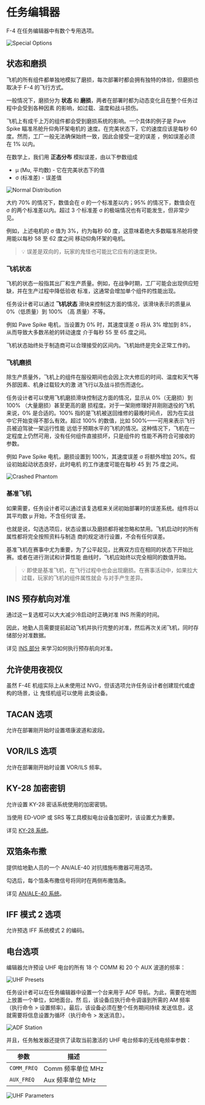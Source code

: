 # 任务编辑器

F-4 在任务编辑器中有数个专用选项。

![Special Options](../img/mission_editor_special_options.jpg)

## 状态和磨损

飞机的所有组件都单独地模拟了磨损，每次部署时都会拥有独特的体验，但磨损也取决于 F-4 的飞行方式。

一般情况下，磨损分为 **状态** 和 **磨损**，两者在部署时都为动态变化且在整个任务过程中会受到各种因素
的影响，如过载、温度和战斗损伤。

飞机上有成千上万的组件都会受到磨损系统的影响。一个具体的例子是 Pave Spike 瞄准吊舱升仰角环架电机的
速度。在完美状态下，它的速度应该是每秒 60 度。然而，工厂一般无法确保始终一致，因此会接受一定的误差
，例如误差必须在 1% 以内。

在数学上，我们用 **正态分布** 模拟误差，由以下参数组成

- μ (Mu, 平均数) - 它在完美状态下的值
- σ (标准差) - 误差值

![Normal Distribution](../img/normal_distribution.jpg)

大约 70% 的情况下，数值会在 σ 的一个标准差以内；95% 的情况下，数值会在 σ 的两个标准差以内。超过 3
个标准差 σ 的极端情况也有可能发生，但非常少见。

例如，上述电机的 σ 值为 3%，约为每秒 60 度，这意味着绝大多数瞄准吊舱将使用能以每秒 58 至 62 度之间
移动仰角环架的电机。

> 💡 误差是双向的，玩家的鬼怪也可能比它应有的速度更快。

### 飞机状态

飞机的状态一般指其出厂和生产质量。例如，在战争时期，工厂可能会出现供应短缺，并在生产过程中降低验收
标准，这通常会增加单个组件的性能出现。

任务设计者可以通过 **飞机状态** 滑块来控制这方面的情况，该滑块表示的质量从 0%（低质量）到 100% （高
质量）不等。

例如 Pave Spike 电机，当设置为 0% 时，其速度误差 σ 将从 3% 增加到 8%，从而导致大多数吊舱的转动速度
介于每秒 55 至 65 度之间。

飞机状态始终处于制造商可以合理接受的区间内。飞机始终是完全正常工作的。

### 飞机磨损

除生产质量外，飞机上的组件在服役期间也会因上次大修后的时间、温度和天气等外部因素、机身过载较大的激
进飞行以及战斗损伤而退化。

任务设计者可以使用飞机磨损滑块控制这方面的情况，显示从 0%（无磨损）到 100% （大量磨损）甚至更高的磨
损程度。对于一架刚修理好并刚刚退役的飞机来说，0% 是合适的。100% 指的是飞机被送回维修的最晚时间点，
因为在实战中它开始变得不那么有效。超过 100% 的数值，比如 500%——可用来表示飞行员被迫驾驶一架运行性能
远低于预期水平的飞机的情况。这种情况下，飞机在一定程度上仍然可用，没有任何组件直接损坏，只是组件的
性能不再符合可接收的参数。

例如 Pave Spike 电机，磨损设置到 100%，其速度误差 σ 将额外增加 20%。假设初始起动状态良好，此时电机
的工作速度可能在每秒 45 到 75 度之间。

![Crashed Phantom](../img/broken_phantom_crash.jpg)

### 基准飞机

如果需要，任务设计者可以通过该复选框来关闭初始部署时的误差系统。组件将以其平均数 μ 开始，不含任何误
差。

也就是说，勾选选项后，状态设置以及磨损都将被忽略和禁用。飞机启动时的所有属性都将完全按照资料与制造
商的规定进行设置，不会有任何误差。

基准飞机在赛事中尤为重要，为了公平起见，比赛双方应在相同的状态下开始比赛。或者在进行测试和计算性能
曲线时，飞机应始终以完全相同的数值开始。

> 💡 即使是基准飞机，在飞行过程中也会出现磨损。在赛事活动中，如果拉大过载，玩家的飞机的组件属性就会
> 与对手产生差异。

## INS 预存航向对准

通过这一复选框可以大大减少冷启动时正确对准 INS 所需的时间。

因此，地勤人员需要提前起动飞机并执行完整的对准，然后再次关闭飞机，同时存储部分对准数据。

详见 [INS 部分](../systems/nav_com/ins.md#heading-memory-alignment) 来学习如何执行预存航向对准。

## 允许使用夜视仪

虽然 F-4E 机组实际上从未使用过 NVG，但该选项允许任务设计者创建现代或虚构的场景，让 鬼怪机组可以使用
此类设备。

## TACAN 选项

允许在部署刚开始时设置塔康波道和波段。

## VOR/ILS 选项

允许在部署刚开始时设置 VOR/ILS 频率。

## KY-28 加密密钥

允许设置 KY-28 密话系统使用的加密密钥。

当使用 ED-VOIP 或 SRS 等工具模拟电台设备加密时，该设置尤为重要。

详见 [KY-28 系统](../systems/nav_com/encryption.md)。

## 双箔条布撒

提供给地勤人员的一个 AN/ALE-40 对抗措施布撒器可用选项。

勾选后，每个箔条布撒信号将同时在两侧布撒箔条。

详见 [AN/ALE-40 系统](../systems/defensive_systems/countermeasures.md#chaff-double-cd)。

## IFF 模式 2 选项

允许预选 IFF 系统模式 2 的编码。

## 电台选项

编辑器允许预设 UHF 电台的所有 18 个 COMM 和 20 个 AUX 波道的频率：

![UHF Presets](../img/me_radio_presets.jpg)

任务设计者可以在任务编辑器中设置一个台来用于 ADF 导航。为此，需要在地图上放置一个单位，如地面台。然
后，该设备应执行命令调谐到所需的 AM 频率（执行命令 > 设置频率）。最后，该设备必须在整个任务期间持续
发送信息，这就需要将信息设置为循环（执行命令 > 发送消息）。

![ADF Station](../img/me_adf.jpg)

并且，任务触发器还提供了读取当前激活的 UHF 电台频率的无线电频率参数：

| 参数        | 描述              |
| ----------- | ----------------- |
| `COMM_FREQ` | Comm 频率单位 MHz |
| `AUX_FREQ`  | Aux 频率单位 MHz  |

![UHF Parameters](../img/me_freq_triggers.jpg)
